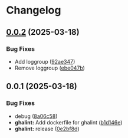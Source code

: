 # Changelog

## [0.0.2](https://github.com/koki-develop/github-actions-lint/compare/ghalint-v0.0.1...ghalint-v0.0.2) (2025-03-18)


### Bug Fixes

* Add loggroup ([92ae347](https://github.com/koki-develop/github-actions-lint/commit/92ae34776509c351c8bed8c0475fe6147d986f4a))
* Remove loggroup ([ebe047b](https://github.com/koki-develop/github-actions-lint/commit/ebe047be99f9edeecd2d9a38ef9e5aac2fbfc094))

## 0.0.1 (2025-03-18)


### Bug Fixes

* debug ([8a06c58](https://github.com/koki-develop/github-actions-lint/commit/8a06c5884ac0f35356916ef5c0d58ee675183d50))
* **ghalint:** Add dockerfile for ghalint ([b1d146e](https://github.com/koki-develop/github-actions-lint/commit/b1d146e7ea4a156a6e3d04cb4efdbf21efcc6681))
* **ghalint:** release ([0e2bf8d](https://github.com/koki-develop/github-actions-lint/commit/0e2bf8d0de232693d32987629abb7c163ac334d5))
